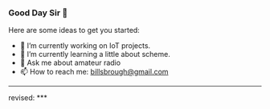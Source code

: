 ### Good Day Sir 👋

Here are some ideas to get you started:

- 🔭 I’m currently working on IoT projects.
- 🌱 I’m currently learning a little about scheme.
- 💬 Ask me about amateur radio
- 📫 How to reach me: <billsbrough@gmail.com>

----
revised: ***
